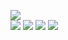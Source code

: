 ![](https://raw.githubusercontent.com/yaim0425/zzzYAIM0425-0500-free-fluids/main/Doc/base/(5).png)  
![](https://raw.githubusercontent.com/yaim0425/zzzYAIM0425-0500-free-fluids/main/Doc/base/(6).png)
![](https://raw.githubusercontent.com/yaim0425/zzzYAIM0425-0500-free-fluids/main/Doc/base/(7).png)
![](https://raw.githubusercontent.com/yaim0425/zzzYAIM0425-0500-free-fluids/main/Doc/base/(8).png)
![](https://raw.githubusercontent.com/yaim0425/zzzYAIM0425-0500-free-fluids/main/Doc/base/(9).png)
